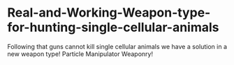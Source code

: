 # Real-and-Working-Weapon-type-for-hunting-single-cellular-animals
Following that guns cannot kill single cellular animals we have a solution in a new weapon type! Particle Manipulator Weaponry!
